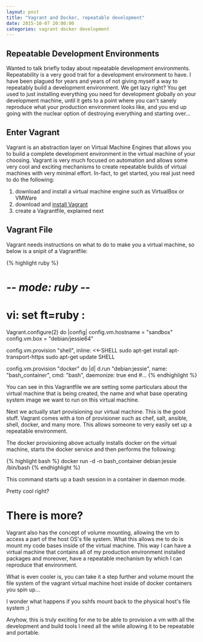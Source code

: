 ```yaml
---
layout: post
title: "Vagrant and Docker, repeatable development"
date: 2015-10-07 20:00:00
categories: vagrant docker development
---
```


## Repeatable Development Environments

Wanted to talk briefly today about repeatable development environments.  Repeatability
is a very good trait for a development environment to have.  I have been plagued for 
years and years of not giving myself a way to repeatably build a development 
environment.  We get lazy right?  You get used to just installing everything you need
for development globally on your development machine, until it gets to a point where 
you can't sanely reproduce what your production environment looks like, and you end up
going with the nuclear option of destroying everything and starting over... 

## Enter Vagrant

Vagrant is an abstraction layer on Virtual Machine Engines that allows you to build 
a complete development environment in the virtual machine of your choosing.  Vagrant 
is very much focused on automation and allows some very cool and exciting mechanisms 
to create repeatable builds of virtual machines with very minimal effort.  In-fact, to 
get started, you real just need to do the following:

1. download and install a virtual machine engine such as VirtualBox or VMWare
2. download and [install Vagrant][install-vagrant]
3. create a Vagrantfile, explained next

## Vagrant File

Vagrant needs instructions on what to do to make you a virtual machine, so below is a snipit of a Vagrantfile:

{% highlight ruby %}
# -*- mode: ruby -*-
# vi: set ft=ruby :

Vagrant.configure(2) do |config|
  config.vm.hostname = "sandbox"
  config.vm.box = "debian/jessie64"

  config.vm.provision "shell", inline: <<-SHELL
    sudo apt-get install apt-transport-https
    sudo apt-get update
  SHELL

  config.vm.provision "docker" do |d|
      d.run "debian:jessie",
          name: "bash_container",
          cmd: "bash",
          daemonize: true
  end
#...
{% endhighlight %}

You can see in this Vagrantfile we are setting some particulars about the virtual 
machine that is being created, the name and what base operating system image we want
to run on this virtual machine.

Next we actually start provisioning our virtual machine.  This is the good stuff. 
Vagrant comes with a ton of provisioner such as chef, salt, ansible, shell, docker, 
and many more.  This allows someone to very easily set up a repeatable environment.

The docker provisioning above actually installs docker on the virtual machine, starts
the docker service and then performs the following:

{% highlight bash %}
	docker run -d -n bash_container debian:jessie /bin/bash
{% endhighlight %}

This command starts up a bash session in a container in daemon mode.

Pretty cool right?

# There is more?

Vagrant also has the concept of volume mounting, allowing the vm to access a part of 
the host OS's file system.  What this allows me to do is mount my code bases inside of 
the virtual machine.  This way I can have a virtual machine that contains all of my
production environment installed packages and moreover, have a repeatable mechanism
by which I can reproduce that environment.

What is even cooler is, you can take it a step further and volume mount the file system
of the vagrant virtual machine host inside of docker containers you spin up... 

I wonder what happens if you sshfs mount back to the physical host's file system ;)

Anyhow, this is truly exciting for me to be able to provision a vm with all the development and build tools I need all the while allowing it to be repeatable and 
portable.

[install-vagrant]: https://www.vagrantup.com/downloads.html 